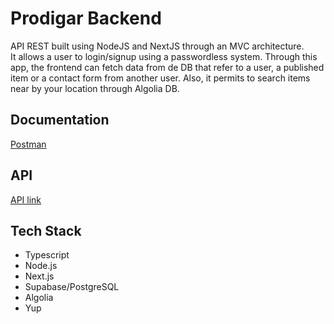 # Prodigar Backend

API REST built using NodeJS and NextJS through an MVC architecture.  
It allows a user to login/signup using a passwordless system. Through this app,
the frontend can fetch data from de DB that refer to a user, a published item or
a contact form from another user. Also, it permits to search items near by your
location through Algolia DB.

## Documentation

[Postman](https://documenter.getpostman.com/view/20242333/2s935poiBJ 'Postman documentation')

## API

[API link](https://prodigar-api.vercel.app/ 'API on vercel')

## Tech Stack

- Typescript
- Node.js
- Next.js
- Supabase/PostgreSQL
- Algolia
- Yup
